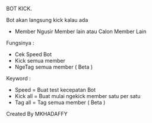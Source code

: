 BOT KICK.

Bot akan langsung kick kalau ada 
- Member Ngusir Member lain atau Calon Member Lain

Fungsinya :
- Cek Speed Bot
- Kick semua member
- NgeTag semua member ( Beta )

Keyword :
- Speed = Buat test kecepatan Bot
- Kick all = Buat mulai ngekick member satu per satu
- Tag all = Tag semua member ( Beta )

Created By MKHADAFFY
